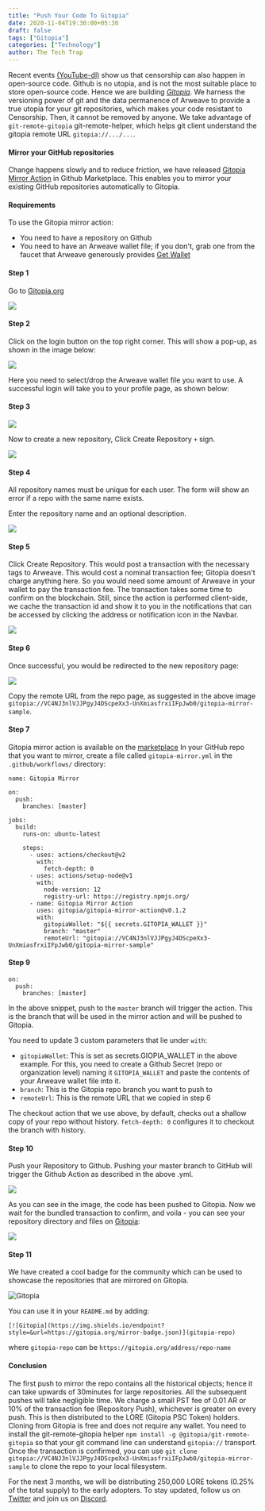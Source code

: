 ```yaml
---
title: "Push Your Code To Gitopia"
date: 2020-11-04T19:30:00+05:30
draft: false
tags: ["Gitopia"]
categories: ["Technology"]
author: The Tech Trap
---
```


Recent events [(YouTube-dl)](https://news.ycombinator.com/item?id=24872911) show us that censorship can also happen in open-source code. Github is no utopia, and is not the most suitable place to store open-source code.
Hence we are building [_Gitopia_](https://gitopia.org).
We harness the versioning power of git and the data permanence of Arweave to provide a true utopia for your git repositories, which makes your code resistant to Censorship. Then, it cannot be removed by anyone. We take advantage of `git-remote-gitopia` git-remote-helper, which helps git client understand the gitopia remote URL `gitopia://.../...`.

#### Mirror your GitHub repositories

Change happens slowly and to reduce friction, we have released [Gitopia Mirror Action](https://github.com/marketplace/actions/gitopia-mirror-action) in Github Marketplace.
This enables you to mirror your existing GitHub repositories automatically to Gitopia.

#### Requirements

To use the Gitopia mirror action:

- You need to have a repository on Github
- You need to have an Arweave wallet file; if you don't, grab one from the faucet that Arweave generously provides [Get Wallet](https://www.arweave.org/wallet)

#### Step 1

Go to [Gitopia.org](https://gitopia.org)

![](/images/gitopia.png)

#### Step 2

Click on the login button on the top right corner.
This will show a pop-up, as shown in the image below:

![](/images/login.png)

Here you need to select/drop the Arweave wallet file you want to use.
A successful login will take you to your profile page, as shown below:

#### Step 3

![](/images/profile.png)

Now to create a new repository,
Click Create Repository `+` sign.

![](/images/create-repo.png)

#### Step 4

All repository names must be unique for each user. The form will show an error if a repo with the same name exists.

Enter the repository name and an optional description.

![](/images/repo-filled.png)

#### Step 5

Click Create Repository.
This would post a transaction with the necessary tags to Arweave. This would cost a nominal transaction fee; Gitopia doesn't charge anything here. So you would need some amount of Arweave in your wallet to pay the transaction fee.
The transaction takes some time to confirm on the blockchain. Still, since the action is performed client-side, we cache the transaction id and show it to you in the notifications that can be accessed by clicking the address or notification icon in the Navbar.

![](/images/pending-notification.png)

#### Step 6

Once successful, you would be redirected to the new repository page:

![](/images/new-repo-page.png)

Copy the remote URL from the repo page, as suggested in the above image `gitopia://VC4NJ3nlVJJPgyJ4DScpeXx3-UnXmiasfrxiIFpJwb0/gitopia-mirror-sample`.

#### Step 7

Gitopia mirror action is available on the [marketplace](https://github.com/marketplace/actions/gitopia-mirror-action)
In your GitHub repo that you want to mirror, create a file called `gitopia-mirror.yml` in the `.github/workflows/` directory:

```
name: Gitopia Mirror

on:
  push:
    branches: [master]

jobs:
  build:
    runs-on: ubuntu-latest

    steps:
      - uses: actions/checkout@v2
        with:
          fetch-depth: 0
      - uses: actions/setup-node@v1
        with:
          node-version: 12
          registry-url: https://registry.npmjs.org/
      - name: Gitopia Mirror Action
        uses: gitopia/gitopia-mirror-action@v0.1.2
        with:
          gitopiaWallet: "${{ secrets.GITOPIA_WALLET }}"
          branch: "master"
          remoteUrl: "gitopia://VC4NJ3nlVJJPgyJ4DScpeXx3-UnXmiasfrxiIFpJwb0/gitopia-mirror-sample"
```

#### Step 9

```
on:
  push:
    branches: [master]
```

In the above snippet, push to the `master` branch will trigger the action. This is the branch that will be used in the mirror action and will be pushed to Gitopia.

You need to update 3 custom parameters that lie under `with`:

- `gitopiaWallet`: This is set as secrets.GIOPIA_WALLET in the above example. For this, you need to create a Github Secret (repo or organization level) naming it `GITOPIA_WALLET` and paste the contents of your Arweave wallet file into it.
- `branch`: This is the Gitopia repo branch you want to push to
- `remoteUrl`: This is the remote URL that we copied in step 6

The checkout action that we use above, by default, checks out a shallow copy of your repo without history.
`fetch-depth: 0` configures it to checkout the branch with history.

#### Step 10

Push your Repository to Github. Pushing your master branch to GitHub will trigger the Github Action as described in the above .yml.

![](/images/action.png)

As you can see in the image, the code has been pushed to Gitopia. Now we wait for the bundled transaction to confirm, and voila -
you can see your repository directory and files on [Gitopia](https://gitopia.org):

![](/images/repo-clone.png)

#### Step 11

We have created a cool badge for the community which can be used to showcase the repositories that are mirrored on Gitopia.

![Gitopia](https://img.shields.io/endpoint?style=&url=https://gitopia.org/mirror-badge.json)

You can use it in your `README.md` by adding:

```
[![Gitopia](https://img.shields.io/endpoint?style=&url=https://gitopia.org/mirror-badge.json)](gitopia-repo)
```

where `gitopia-repo` can be `https://gitopia.org/address/repo-name`

#### Conclusion

The first push to mirror the repo contains all the historical objects; hence it can take upwards of 30minutes for large repositories. All the subsequent pushes will take negligible time.
We charge a small PST fee of 0.01 AR or 10% of the transaction fee (Repository Push), whichever is greater on every push.
This is then distributed to the LORE (Gitopia PSC Token) holders.
Cloning from Gitopia is free and does not require any wallet. You need to install the git-remote-gitopia helper `npm install -g @gitopia/git-remote-gitopia` so that your git command line can understand `gitopia://` transport.
Once the transaction is confirmed, you can use `git clone gitopia://VC4NJ3nlVJJPgyJ4DScpeXx3-UnXmiasfrxiIFpJwb0/gitopia-mirror-sample` to clone the repo to your local filesystem.

For the next 3 months, we will be distributing 250,000 LORE tokens (0.25% of the total supply) to the early adopters.
To stay updated, follow us on [Twitter](https://twitter.com/gitopiaOrg) and join us on [Discord](https://discord.gg/mVpQVW3vKE).
